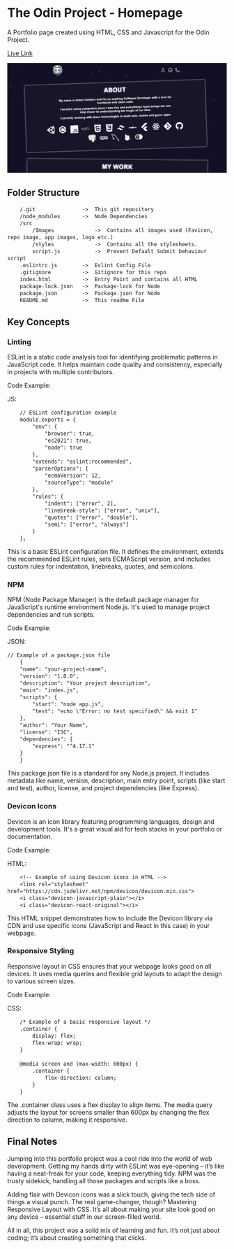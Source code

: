 # The Odin Project - Homepage

A Portfolio page created using HTML, CSS and Javascript for the Odin Project.

[Live Link](https://antonharbers.github.io/Odin-Portfolio/)

![Screenshot of Webpage](/src/Images/repoImage.png)

## Folder Structure

```
    /.git               ->  This git repository
    /node_modules       ->  Node Dependencies
    /src
        /Images             ->  Contains all images used (Favicon, repo image, app images, logo etc.)
        /styles             ->  Contains all the stylesheets.
        script.js           ->  Prevent Default Submit behaviour script
    .eslintrc.js        ->  Eslint Config File
    .gitignore          ->  Gitignore for this repo
    index.html          ->  Entry Point and contains all HTML
    package-lock.json   ->  Package-lock for Node
    package.json        ->  Package.json for Node
    README.md           ->  This readme File
```

## Key Concepts

### Linting

ESLint is a static code analysis tool for identifying problematic patterns in JavaScript code. It helps maintain code quality and consistency, especially in projects with multiple contributors.

Code Example:

JS:

```
    // ESLint configuration example
    module.exports = {
        "env": {
            "browser": true,
            "es2021": true,
            "node": true
        },
        "extends": "eslint:recommended",
        "parserOptions": {
            "ecmaVersion": 12,
            "sourceType": "module"
        },
        "rules": {
            "indent": ["error", 2],
            "linebreak-style": ["error", "unix"],
            "quotes": ["error", "double"],
            "semi": ["error", "always"]
        }
    };
```

This is a basic ESLint configuration file. It defines the environment, extends the recommended ESLint rules, sets ECMAScript version, and includes custom rules for indentation, linebreaks, quotes, and semicolons.

### NPM

NPM (Node Package Manager) is the default package manager for JavaScript's runtime environment Node.js. It's used to manage project dependencies and run scripts.

Code Example:

JSON:

```
// Example of a package.json file
    {
    "name": "your-project-name",
    "version": "1.0.0",
    "description": "Your project description",
    "main": "index.js",
    "scripts": {
        "start": "node app.js",
        "test": "echo \"Error: no test specified\" && exit 1"
    },
    "author": "Your Name",
    "license": "ISC",
    "dependencies": {
        "express": "^4.17.1"
    }
    }
```

This package.json file is a standard for any Node.js project. It includes metadata like name, version, description, main entry point, scripts (like start and test), author, license, and project dependencies (like Express).

### Devicon Icons

Devicon is an icon library featuring programming languages, design and development tools. It's a great visual aid for tech stacks in your portfolio or documentation.

Code Example:

HTML:

```
    <!-- Example of using Devicon icons in HTML -->
    <link rel="stylesheet" href="https://cdn.jsdelivr.net/npm/devicon/devicon.min.css">
    <i class="devicon-javascript-plain"></i>
    <i class="devicon-react-original"></i>
```

This HTML snippet demonstrates how to include the Devicon library via CDN and use specific icons (JavaScript and React in this case) in your webpage.

### Responsive Styling

Responsive layout in CSS ensures that your webpage looks good on all devices. It uses media queries and flexible grid layouts to adapt the design to various screen sizes.

Code Example:

CSS:

```
    /* Example of a basic responsive layout */
    .container {
        display: flex;
        flex-wrap: wrap;
    }

    @media screen and (max-width: 600px) {
        .container {
            flex-direction: column;
        }
    }
```

The .container class uses a flex display to align items. The media query adjusts the layout for screens smaller than 600px by changing the flex direction to column, making it responsive.

## Final Notes

Jumping into this portfolio project was a cool ride into the world of web development. Getting my hands dirty with ESLint was eye-opening – it’s like having a neat-freak for your code, keeping everything tidy. NPM was the trusty sidekick, handling all those packages and scripts like a boss.

Adding flair with Devicon icons was a slick touch, giving the tech side of things a visual punch. The real game-changer, though? Mastering Responsive Layout with CSS. It’s all about making your site look good on any device – essential stuff in our screen-filled world.

All in all, this project was a solid mix of learning and fun. It’s not just about coding; it’s about creating something that clicks.
